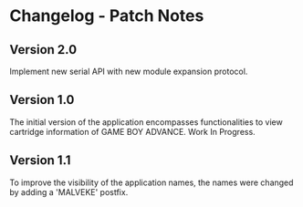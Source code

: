 # Changelog - Patch Notes

## Version 2.0
Implement new serial API with new module expansion protocol.

## Version 1.0
The initial version of the application encompasses functionalities to view cartridge information of GAME BOY ADVANCE. Work In Progress.

## Version 1.1
To improve the visibility of the application names, the names were changed by adding a 'MALVEKE' postfix.